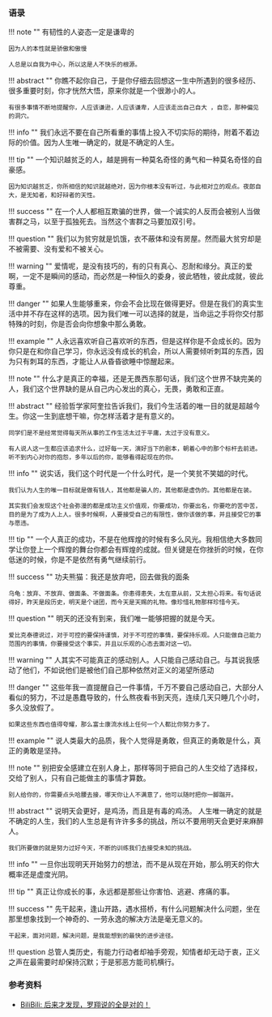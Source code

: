 <!-- 
  note
  abstract
  info
  tip
  success
  question
  warning
  danger
  example
 -->

### 语录

!!! note ""
    有韧性的人姿态一定是谦卑的

    因为人的本性就是骄傲和傲慢

    人总是以自我为中心，所以这是人不快乐的根源。

!!! abstract ""
    你瞧不起你自己，于是你仔细去回想这一生中所遇到的很多经历、很多重要时刻，你才恍然大悟，原来你就是一个很渺小的人。
    
    有很多事情不断地提醒你，人应该谦逊，人应该谦卑，人应该走出自己自大 ，自恋，那种偏见的洞穴。


!!! info ""
    我们永远不要在自己所看重的事情上投入不切实际的期待，附着不着边际的价值。因为人生唯一确定的，就是不确定的人生。

!!! tip ""
    一个知识越贫乏的人，越是拥有一种莫名奇怪的勇气和一种莫名奇怪的自豪感。
    
    因为知识越贫乏，你所相信的知识就越绝对，因为你根本没有听过，与此相对立的观点。夜郎自大，是无知者，和好辩者的天性。

!!! success ""
    在一个人人都相互欺骗的世界，做一个诚实的人反而会被别人当做害群之马，以至于孤独死去。当然这个害群之马要加双引号。

!!! question ""
    我们以为贫穷就是饥饿，衣不蔽体和没有房屋。然而最大贫穷却是不被需要、没有爱和不被关心。

!!! warning ""
    爱情呢，是没有技巧的，有的只有真心、忍耐和缘分。真正的爱啊，一定不是瞬间的感动，而必然是一种恒久的委身，彼此牺牲，彼此成就，彼此尊重。

!!! danger ""
    如果人生能够重来，你会不会比现在做得更好。但是在我们的真实生活中并不存在这样的选项。因为我们唯一可以选择的就是，当命运之手将你交付那特殊的时刻，你是否会向你想象中那么勇敢。

!!! example ""
    人永远喜欢听自己喜欢听的东西，但是这样你是不会成长的。因为你只是在和你自己学习，你永远没有成长的机会，所以人需要倾听刺耳的东西，因为只有刺耳的东西，才能让人从昏昏欲睡中惊醒起来。

!!! note ""
    什么才是真正的幸福，还是无畏西东那句话，我们这个世界不缺完美的人，我们这个世界缺的是从自己内心发出的真心，无畏，勇敢和正直。

!!! abstract ""
    经验哲学家阿奎拉告诉我们，我们今生活着的唯一目的就是超越今生。你这一生到底想干嘛，你怎样活着才是有意义的。

    同学们是不是经常觉得每天所从事的工作生活太过于平庸，太过于没有意义。

    有人说人这一生都应该追求什么，过好每一天，演好当下的剧本，朝着心中的那个标杆去前进。听不到内心对你的抱怨，多年以后的你，能够看得起现在的你。

!!! info ""
    说实话，我们这个时代是一个什么时代，是一个笑贫不笑娼的时代。

    我们认为人生的唯一目标就是做有钱人，其他都是骗人的，其他都是虚伪的。其他都是在装。
    
    其实我们会发现这个社会弥漫的都是成功主义价值观，你要成功，你要出名，你要吃的苦中苦，目的是为了成为人上人。很多时候啊，人要接受自己的有限性，做你该做的事，并且接受它的事与愿违。

!!! tip ""
    一个人真正的成功，不是在他辉煌的时候有多么风光。我相信绝大多数同学让你登上一个辉煌的舞台你都会有辉煌的成就。但关键是在你挫折的时候，在你低迷的时候，你是不是依然有勇气继续前行。

!!! success ""
    功夫熊猫：我还是放弃吧，回去做我的面条

    乌龟：放弃、不放弃、做面条、不做面条。你患得患失，太在意从前，又太担心将来。有句话说得好，昨天是段历史，明天是个谜团，而今天是天赐的礼物。像珍惜礼物那样珍惜今天。

!!! question ""
    明天的还没有到来，我们唯一能够把握的就是今天。
    
    爱比克泰德说过，对于可控的要保持谨慎，对于不可控的事情，要保持乐观。人只能做自己能力范围内的事情，你要接受这个事实，并且以乐观的心态去面对这一切。

!!! warning ""
    人其实不可能真正的感动别人。人只能自己感动自己。与其说我感动了他们，不如说他们是被他们自己那种依然对正义的渴望所感动

!!! danger ""
    这些年我一直提醒自己一件事情，千万不要自己感动自己，大部分人看似的努力，不过是愚蠢导致的，什么熬夜看书到天亮，连续几天只睡几个小时，多久没放假了。

    如果这些东西也值得夸耀，那么富士康流水线上任何一个人都比你努力多了。

!!! example ""
    说人类最大的品质，我个人觉得是勇敢，但真正的勇敢是什么，真正的勇敢是坚持。

!!! note ""
    别把安全感建立在别人身上，那样等同于把自己的人生交给了选择权，交给了别人，只有自己能做主的事情才算数。

    别人给你的，你需要点头哈腰去接，哪天你让人不满意了，他可以随时把你一脚踹开。

!!! abstract ""
    说明天会更好，是鸡汤，而且是有毒的鸡汤。
    人生唯一确定的就是不确定的人生，我们的人生总是有许许多多的挑战，所以不要用明天会更好来麻醉人。

    我们所要做的就是努力过好今天，不断的训练我们去接受未知的挑战。

!!! info ""
    一旦你出现明天开始努力的想法，而不是从现在开始，那么明天的你大概率还是虚度光阴。

!!! tip ""
    真正让你成长的事，永远都是那些让你害怕、逃避、疼痛的事。

!!! success ""
    先干起来，逢山开路，遇水搭桥，有什么问题解决什么问题，坐在那里想象找到一个神奇的、一劳永逸的解决方法是毫无意义的。

    干起来，面对问题，解决问题，是我能想到的最快的进步途径。

!!! question
    总管人类历史，有能力行动者却袖手旁观，知情者却无动于衷，正义之声在最需要时却保持沉默；于是邪恶方能司机横行。

### 参考资料

- [BiliBili: 后来才发现，罗翔说的全是对的！](https://www.bilibili.com/video/BV1RY411g7sK/?share_source=copy_web&vd_source=01cb688a803037aa017d59c3f8f522aa)